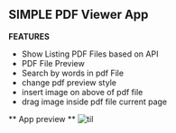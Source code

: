 
## SIMPLE PDF Viewer App ##

**FEATURES**

* Show Listing PDF Files based on API
* PDF File Preview
* Search by words in pdf File
* change pdf preview style
* insert image on above of pdf file
* drag image inside pdf file current page

** App preview **
![til](.Resource/ezgif.com-gif-maker.gif)
